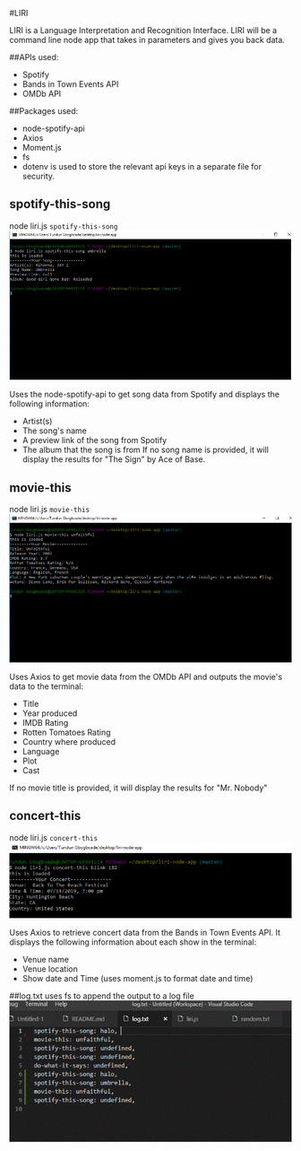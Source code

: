#LIRI

LIRI is a Language Interpretation and Recognition Interface. LIRI will be a command line node app that takes in parameters and gives you back data.

##APIs used:
* Spotify
* Bands in Town Events API
* OMDb API

##Packages used:
* node-spotify-api
* Axios
* Moment.js
* fs
* dotenv is used to store the relevant api keys in a separate file for security.

## spotify-this-song
node liri.js `spotify-this-song` <song-name>
![](./images/spotify-this-song.GIF)

Uses the node-spotify-api to get song data from Spotify and displays the following information:

* Artist(s)
* The song's name
* A preview link of the song from Spotify
* The album that the song is from
If no song name is provided, it will display the results for "The Sign" by Ace of Base.

## movie-this
node liri.js `movie-this` <movie-title>
![](./images/movie-this.GIF)

Uses Axios to get movie data from the OMDb API and outputs the movie's data to the terminal:

- Title
- Year produced
- IMDB Rating
- Rotten Tomatoes Rating
- Country where produced
- Language
- Plot
- Cast

If no movie title is provided, it will display the results for "Mr. Nobody"

## concert-this 
node liri.js `concert-this` <band-name>
![](./images/concert-this.GIF)

Uses Axios to retrieve concert data from the Bands in Town Events API. It displays the following information about each show in the terminal:

* Venue name
* Venue location
* Show date and Time (uses moment.js to format date and time)

##log.txt
uses fs to append the output to a log file  
![](./images/log.GIF)


